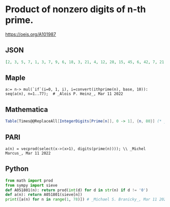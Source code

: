 # Product of nonzero digits of n\-th prime\.
https://oeis.org/A101987
## JSON
```JSON
[2, 3, 5, 7, 1, 3, 7, 9, 6, 18, 3, 21, 4, 12, 28, 15, 45, 6, 42, 7, 21, 63, 24, 72, 63, 1, 3, 7, 9, 3, 14, 3, 21, 27, 36, 5, 35, 18, 42, 21, 63, 8, 9, 27, 63, 81, 2, 12, 28, 36, 18, 54, 8, 10, 70, 36, 108, 14, 98, 16, 48, 54, 21, 3, 9, 21, 9, 63, 84, 108, 45, 135, 126, 63, 189, 72, 216]
```
## Maple
```Maple
a:= n-> mul(`if`(i=0, 1, i), i=convert(ithprime(n), base, 10)):
seq(a(n), n=1..77);  # _Alois P. Heinz_, Mar 11 2022
```
## Mathematica
```Mathematica
Table[Times@@ReplaceAll[IntegerDigits[Prime[n]], 0 -> 1], {n, 80}] (* _Alonso del Arte_, Feb 28 2014 *)
```
## PARI
```PARI
a(n) = vecprod(select(x->(x>1), digits(prime(n)))); \\ _Michel Marcus_, Mar 11 2022
```
## Python
```Python
from math import prod
from sympy import sieve
def A051801(n): return prod(int(d) for d in str(n) if d != '0')
def a(n): return A051801(sieve[n])
print([a(n) for n in range(1, 78)]) # _Michael S. Branicky_, Mar 11 2022
```
